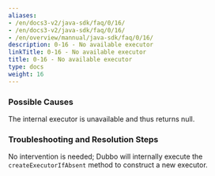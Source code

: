 ```yaml
---
aliases:
- /en/docs3-v2/java-sdk/faq/0/16/
- /en/docs3-v2/java-sdk/faq/0/16/
- /en/overview/mannual/java-sdk/faq/0/16/
description: 0-16 - No available executor
linkTitle: 0-16 - No available executor
title: 0-16 - No available executor
type: docs
weight: 16
---
```




### Possible Causes

The internal executor is unavailable and thus returns null.

### Troubleshooting and Resolution Steps

No intervention is needed; Dubbo will internally execute the `createExecutorIfAbsent` method to construct a new executor.

<p style="margin-top: 3rem;"> </p>

